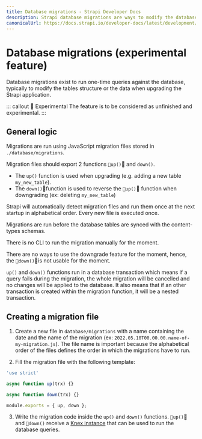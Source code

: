 ```yaml
---
title: Database migrations - Strapi Developer Docs
description: Strapi database migrations are ways to modify the database
canonicalUrl: https://docs.strapi.io/developer-docs/latest/development/backend-customization/database-migrations.html
---
```


# Database migrations (experimental feature)

Database migrations exist to run one-time queries against the database, typically to modify the tables structure or the data when upgrading the Strapi application.

::: callout 🚧  Experimental
The feature is to be considered as unfinished and experimental.
:::

## General logic

Migrations are run using JavaScript migration files stored in `./database/migrations`.

Migration files should export 2 functions `up()` and `down()`.
- The `up()` function is used when upgrading (e.g. adding a new table `my_new_table`).
- The `down()`function is used to reverse the `up()` function when downgrading (ex: deleting `my_new_table`)

Strapi will automatically detect migration files and run them once at the next startup in alphabetical order. Every new file is executed once.

Migrations are run before the database tables are synced with the content-types schemas.

There is no CLI to run the migration manually for the moment.

There are no ways to use the downgrade feature for the moment, hence, the `down()`is not usable for the moment.

`up()` and `down()` functions run in a database transaction which means if a query fails during the migration, the whole migration will be cancelled and no changes will be applied to the database. It also means that if an other transaction is created within the migration function, it will be a nested transaction.

## Creating a migration file

1. Create a new file in `database/migrations` with a name containing the date and the name of the migration (ex: `2022.05.10T00.00.00.name-of-my-migration.js`). The file name is important because the alphabetical order of the files defines the order in which the migrations have to run.

2. Fill the migration file with the following template:

```jsx
'use strict'

async function up(trx) {}

async function down(trx) {}

module.exports = { up, down };
```

3. Write the migration code inside the `up()` and `down()` functions.
`up()` and `down()` receive a [Knex instance](https://knexjs.org/) that can be used to run the database queries.
